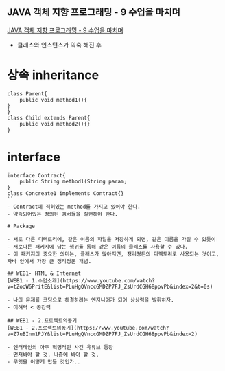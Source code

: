 ## JAVA 객체 지향 프로그래밍 - 9 수업을 마치며
[JAVA 객체 지향 프로그래밍 - 9 수업을 마치며](https://www.youtube.com/watch?v=3WCc3htDT50&list=PLuHgQVnccGMAb-e41kXPSIpmoz1RvHyN4&index=11)

- 클래스와 인스턴스가 익숙 해진 후
# 상속 inheritance

``` 
class Parent{
	public void method1(){
}
}
class Child extends Parent{
	public void method2(){}
}
```
# interface
```
interface Contract{
	public String method1(String param;
}
class Concreate1 implements Contract{}
``
- Contract에 적혀있는 method를 가지고 있어야 한다. 
- 약속되어있는 정의된 멤버들을 실현해야 한다.

# Package

- 서로 다른 디렉토리에, 같은 이름의 파일을 저장하게 되면, 같은 이름을 가질 수 있듯이
- 서로다른 패키지에 담는 행위를 통해 같은 이름의 클래스를 사용할 수 있다. 
- 이 패키지의 중요한 의미는, 클래스가 많아지면, 정리정돈의 디렉토리로 사용되는 것이고,
자바 안에서 가장 큰 정리정돈 개념.

## WEB1- HTML & Internet
[WEB1 - 1.수업소개](https://www.youtube.com/watch?v=tZooW6PritE&list=PLuHgQVnccGMDZP7FJ_ZsUrdCGH68ppvPb&index=2&t=0s)

- 나의 문제를 코딩으로 해결하려는 엔지니어가 되어 상상력을 발휘하자.
- 이해력 < 공감력

## WEB1 - 2.프로젝트의동기
[WEB1 - 2.프로젝트의동기](https://www.youtube.com/watch?v=Z7uBInm1PJY&list=PLuHgQVnccGMDZP7FJ_ZsUrdCGH68ppvPb&index=2)

- 엔터테인의 아주 혁명적인 사건 유튜브 등장
- 먼저봐야 할 것, 나중에 봐야 할 것, 
- 무엇을 어떻게 만들 것인가..



